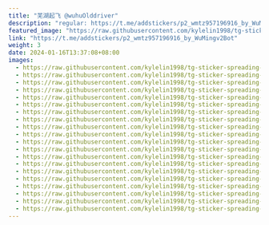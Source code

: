 ```yaml
---
title: "芜湖起飞 @wuhuOlddriver"
description: "regular: https://t.me/addstickers/p2_wmtz957196916_by_WuMingv2Bot"
featured_image: "https://raw.githubusercontent.com/kylelin1998/tg-sticker-spreading-worldwide-images/main/img/9af1c216-e07c-4e38-aa5d-6b0db5a8e66b.jpg"
link: "https://t.me/addstickers/p2_wmtz957196916_by_WuMingv2Bot"
weight: 3
date: 2024-01-16T13:37:08+08:00
images:
  - https://raw.githubusercontent.com/kylelin1998/tg-sticker-spreading-worldwide-images/main/img/9af1c216-e07c-4e38-aa5d-6b0db5a8e66b.jpg
  - https://raw.githubusercontent.com/kylelin1998/tg-sticker-spreading-worldwide-images/main/img/95b355e6-85b2-4455-a9eb-7290b36dcaa5.jpg
  - https://raw.githubusercontent.com/kylelin1998/tg-sticker-spreading-worldwide-images/main/img/13aacdd0-b84c-4321-b76f-0394829dc83d.jpg
  - https://raw.githubusercontent.com/kylelin1998/tg-sticker-spreading-worldwide-images/main/img/176f596e-d769-4b7e-834f-73f2bd170916.jpg
  - https://raw.githubusercontent.com/kylelin1998/tg-sticker-spreading-worldwide-images/main/img/0514a25b-8518-48ba-afd2-8e676c7b1301.jpg
  - https://raw.githubusercontent.com/kylelin1998/tg-sticker-spreading-worldwide-images/main/img/16845170-2f6f-4838-8f5d-ecf47afa3b74.jpg
  - https://raw.githubusercontent.com/kylelin1998/tg-sticker-spreading-worldwide-images/main/img/fa1c8e07-c58e-479b-ad63-c229e25c46ce.jpg
  - https://raw.githubusercontent.com/kylelin1998/tg-sticker-spreading-worldwide-images/main/img/94dd8aae-0298-4d95-9058-01948e7354a5.jpg
  - https://raw.githubusercontent.com/kylelin1998/tg-sticker-spreading-worldwide-images/main/img/1c403ce0-cf4a-4cc7-bb1e-3a166862e3b4.jpg
  - https://raw.githubusercontent.com/kylelin1998/tg-sticker-spreading-worldwide-images/main/img/2bbabb07-b4c6-4682-8beb-dd9834503c53.jpg
  - https://raw.githubusercontent.com/kylelin1998/tg-sticker-spreading-worldwide-images/main/img/1e45156c-00d4-484b-afe3-57255bda1253.jpg
  - https://raw.githubusercontent.com/kylelin1998/tg-sticker-spreading-worldwide-images/main/img/fc234378-c57c-4591-a683-f535bfb66280.jpg
  - https://raw.githubusercontent.com/kylelin1998/tg-sticker-spreading-worldwide-images/main/img/e5237913-2fe4-4f3c-848f-9f20d4394c45.jpg
  - https://raw.githubusercontent.com/kylelin1998/tg-sticker-spreading-worldwide-images/main/img/10c33e8f-8d5c-478f-9dcd-52cdb73089a5.jpg
  - https://raw.githubusercontent.com/kylelin1998/tg-sticker-spreading-worldwide-images/main/img/a846b85e-9e5f-4f0c-9a0f-7cfcae21f11d.jpg
  - https://raw.githubusercontent.com/kylelin1998/tg-sticker-spreading-worldwide-images/main/img/5e03237b-8fc8-4d91-87f5-46a4be46c2cd.jpg
  - https://raw.githubusercontent.com/kylelin1998/tg-sticker-spreading-worldwide-images/main/img/c886cab2-dcee-46bf-b2e9-54d0dab18838.jpg
  - https://raw.githubusercontent.com/kylelin1998/tg-sticker-spreading-worldwide-images/main/img/b7c056cd-7f9a-4d26-95e0-f264002b3932.jpg
  - https://raw.githubusercontent.com/kylelin1998/tg-sticker-spreading-worldwide-images/main/img/66760976-68da-45a9-9eb1-ffaec5d74714.jpg
  - https://raw.githubusercontent.com/kylelin1998/tg-sticker-spreading-worldwide-images/main/img/5a8f86a4-f81b-4433-b203-589aef432680.jpg
---
```

